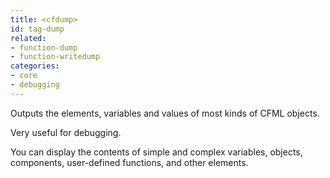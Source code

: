 ```yaml
---
title: <cfdump>
id: tag-dump
related:
- function-dump
- function-writedump
categories:
- core
- debugging
---
```


Outputs the elements, variables and values of most kinds of CFML objects.

Very useful for debugging.

You can display the contents of simple and complex variables, objects, components, user-defined functions, and other elements.
